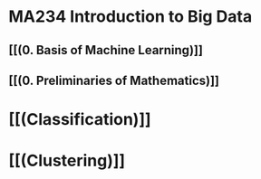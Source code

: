 # MA234 Introduction to Big Data

## [[(0. Basis of Machine Learning)]]


## [[(0. Preliminaries of Mathematics)]]


# [[(Classification)]]



# [[(Clustering)]]
